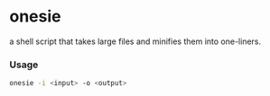 # onesie

a shell script that takes large files and minifies them into one-liners.

### Usage
```bash
onesie -i <input> -o <output>
```